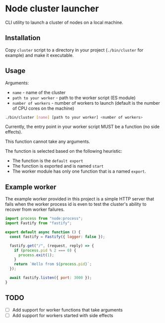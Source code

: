 # Node cluster launcher

CLI utility to launch a cluster of nodes on a local machine.

## Installation

Copy `cluster` script to a directory in your project (`./bin/cluster` for example) and make it executable.

## Usage

Arguments:

- `name` - name of the cluster
- `path to your worker` - path to the worker script (ES module)
- `number of workers` - number of workers to launch (default is the number of CPU cores on the machine)

```bash
./bin/cluster [name] [path to your worker] <number of workers>
```

Currently, the entry point in your worker script MUST be a function (no side effects).

This function cannot take any arguments.

The function is selected based on the following heuristic:

- The function is the `default export`
- The function is exported and is named `start`
- The worker module has only one function that is a named `export`.

## Example worker

The example worker provided in this project is a simple HTTP server that fails when the worker process id is even to test the cluster's ability to recover from worker failures.

```javascript
import process from "node:process";
import Fastify from "fastify";

export default async function () {
  const fastify = Fastify({ logger: false });

  fastify.get("/", (request, reply) => {
    if (process.pid % 2 === 0) {
      process.exit(1);
    }
    return `Hello from ${process.pid}`;
  });

  await fastify.listen({ port: 3000 });
}
```

## TODO

- [ ] Add support for worker functions that take arguments
- [ ] Add support for workers started with side effects
